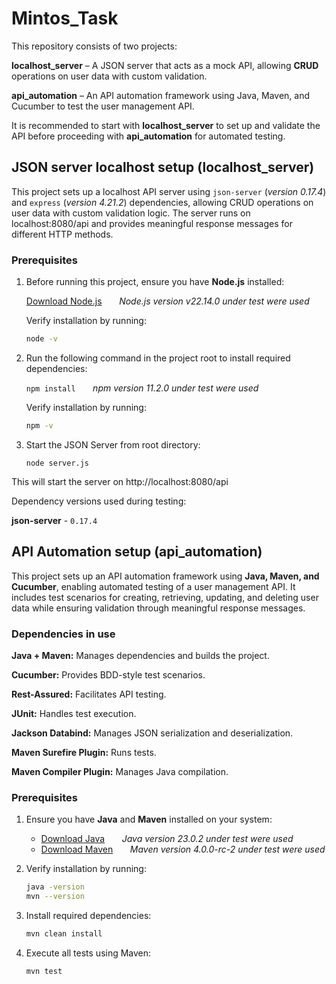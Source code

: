 # Mintos_Task
This repository consists of two projects:

**localhost_server** – A JSON server that acts as a mock API, allowing **CRUD** operations on user data with custom validation.

**api_automation** – An API automation framework using Java, Maven, and Cucumber to test the user management API.

It is recommended to start with **localhost_server** to set up and validate the API before proceeding with **api_automation** for automated testing.


## JSON server localhost setup (localhost_server)
This project sets up a localhost API server using `json-server` (*version 0.17.4*) and `express` (*version 4.21.2*) dependencies, allowing CRUD operations on user data with custom validation logic. The server runs on localhost:8080/api and provides meaningful response messages for different HTTP methods.

### Prerequisites

1) Before running this project, ensure you have **Node.js** installed:

    [Download Node.js](https://nodejs.org/en/download) &nbsp;&nbsp;&nbsp;&nbsp;&nbsp;&nbsp;*Node.js version v22.14.0 under test were used*

    Verify installation by running:
   ```sh
   node -v 
   ```

2) Run the following command in the project root to install required dependencies:

    `npm install` &nbsp;&nbsp;&nbsp;&nbsp;&nbsp;&nbsp;*npm version 11.2.0 under test were used*

     Verify installation by running:
   ```sh
   npm -v 
   ```

3) Start the JSON Server from root directory:

    `node server.js`

This will start the server on http://localhost:8080/api

Dependency versions used during testing:

**json-server** - `0.17.4`


## API Automation setup (api_automation)

This project sets up an API automation framework using **Java, Maven, and Cucumber**, enabling automated testing of a user management API. It includes test scenarios for creating, retrieving, updating, and deleting user data while ensuring validation through meaningful response messages.

### Dependencies in use

**Java + Maven:** Manages dependencies and builds the project.

**Cucumber:** Provides BDD-style test scenarios.

**Rest-Assured:** Facilitates API testing.

**JUnit:** Handles test execution.

**Jackson Databind:** Manages JSON serialization and deserialization.

**Maven Surefire Plugin:** Runs tests.

**Maven Compiler Plugin:** Manages Java compilation.

### Prerequisites

1) Ensure you have **Java** and **Maven** installed on your system:
   - [Download Java](https://www.oracle.com/java/technologies/javase-downloads.html) &nbsp;&nbsp;&nbsp;&nbsp;&nbsp;&nbsp;*Java version 23.0.2 under test were used*
   - [Download Maven](https://maven.apache.org/download.cgi) &nbsp;&nbsp;&nbsp;&nbsp;&nbsp;&nbsp;*Maven version 4.0.0-rc-2 under test were used*

2) Verify installation by running:
   ```sh
   java -version
   mvn --version
   ```

3) Install required dependencies:
   ```sh
   mvn clean install
   ```

4) Execute all tests using Maven:
   ```sh
   mvn test
   ```


